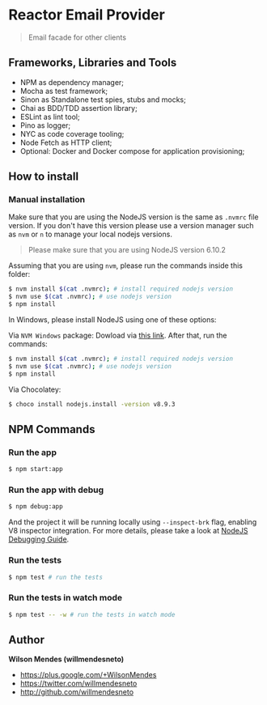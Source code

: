# Reactor Email Provider

> Email facade for other clients



## Frameworks, Libraries and Tools

- NPM as dependency manager;
- Mocha as test framework;
- Sinon as Standalone test spies, stubs and mocks;
- Chai as BDD/TDD assertion library;
- ESLint as lint tool;
- Pino as logger;
- NYC as code coverage tooling;
- Node Fetch as HTTP client;
- Optional: Docker and Docker compose for application provisioning;


## How to install

### Manual installation

Make sure that you are using the NodeJS version is the same as `.nvmrc` file version. If you don't have this version please use a version manager such as `nvm` or `n` to manage your local nodejs versions.

> Please make sure that you are using NodeJS version 6.10.2

Assuming that you are using `nvm`, please run the commands inside this folder:

```bash
$ nvm install $(cat .nvmrc); # install required nodejs version
$ nvm use $(cat .nvmrc); # use nodejs version
$ npm install
```

In Windows, please install NodeJS using one of these options:

Via `NVM Windows` package: Dowload via [this link](https://github.com/coreybutler/nvm-windows). After that, run the commands:

```bash
$ nvm install $(cat .nvmrc); # install required nodejs version
$ nvm use $(cat .nvmrc); # use nodejs version
$ npm install
```

Via Chocolatey:

```bash
$ choco install nodejs.install -version v8.9.3
```

## NPM Commands

### Run the app

```bash
$ npm start:app
```


### Run the app with debug

```bash
$ npm debug:app
```

And the project it will be running locally using `--inspect-brk` flag, enabling V8 inspector integration. For more details, please take a look at [NodeJS Debugging Guide](https://nodejs.org/en/docs/guides/debugging-getting-started/).

### Run the tests

```bash
$ npm test # run the tests
```


### Run the tests in watch mode

```bash
$ npm test -- -w # run the tests in watch mode
```


## Author

**Wilson Mendes (willmendesneto)**
+ <https://plus.google.com/+WilsonMendes>
+ <https://twitter.com/willmendesneto>
+ <http://github.com/willmendesneto>
